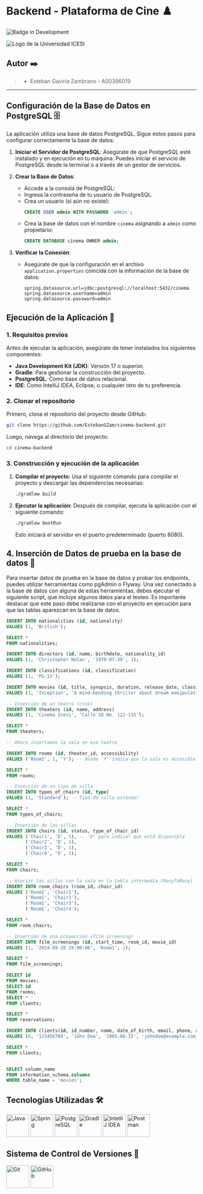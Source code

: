 # Backend - Plataforma de Cine ♟️

![Badge in Development](https://img.shields.io/badge/ESTADO-EN%20DESARROLLO-green)

![Logo de la Universidad ICESI](https://www.icesi.edu.co/launiversidad/images/La_universidad/logo_icesi.png)

## Autor ✒️

> - Esteban Gaviria Zambrano - A00396019

---

## Configuración de la Base de Datos en PostgreSQL 🗄️

La aplicación utiliza una base de datos PostgreSQL. Sigue estos pasos para configurar correctamente la base de datos:

1. **Iniciar el Servidor de PostgreSQL**: Asegúrate de que PostgreSQL esté instalado y en ejecución en tu máquina.
   Puedes iniciar el servicio de PostgreSQL desde la terminal o a través de un gestor de servicios.

2. **Crear la Base de Datos**:

    - Accede a la consola de PostgreSQL:
    - Ingresa la contraseña de tu usuario de PostgreSQL.
    - Crea un usuario (si aún no existe):
      ```sql
      CREATE USER admin WITH PASSWORD 'admin';
      ```
    - Crea la base de datos con el nombre `cinema` asignando a `admin` como propietario:
      ```sql
      CREATE DATABASE cinema OWNER admin;
      ```

3. **Verificar la Conexión**:

    - Asegúrate de que la configuración en el archivo `application.properties` coincida con la información de la base de
      datos:
      ```properties
      spring.datasource.url=jdbc:postgresql://localhost:5432/cinema
      spring.datasource.username=admin
      spring.datasource.password=admin
      ```

## Ejecución de la Aplicación 🚀

### 1. Requisitos previos

Antes de ejecutar la aplicación, asegúrate de tener instalados los siguientes componentes:

- **Java Development Kit (JDK)**: Versión 17 o superior.
- **Gradle**: Para gestionar la construcción del proyecto.
- **PostgreSQL**: Como base de datos relacional.
- **IDE**: Como IntelliJ IDEA, Eclipse, o cualquier otro de tu preferencia.

### 2. Clonar el repositorio

Primero, clona el repositorio del proyecto desde GitHub:

```bash
git clone https://github.com/EstebanGZam/cinema-backend.git
```

Luego, navega al directorio del proyecto:

```bash
cd cinema-backend
```

### 3. Construcción y ejecución de la aplicación

1. **Compilar el proyecto**: Usa el siguiente comando para compilar el proyecto y descargar las dependencias necesarias:

   ```bash
   ./gradlew build
   ```

2. **Ejecutar la aplicación**: Después de compilar, ejecuta la aplicación con el siguiente comando:

   ```bash
   ./gradlew bootRun
   ```

   Esto iniciará el servidor en el puerto predeterminado (puerto 8080).

## 4. Inserción de Datos de prueba en la base de datos 📝

Para insertar datos de prueba en la base de datos y probar los endpoints, puedes utilizar herramientas como pgAdmin o
Flyway. Una vez conectado a la base de datos con alguna de estas herramientas, debes ejecutar el siguiente script, que
incluye algunos datos para el testeo. Es importante destacar que este paso debe realizarse con el proyecto en ejecución
para que las tablas aparezcan en la base de datos.

```sql
INSERT INTO nationalities (id, nationality)
VALUES (1, 'British');

SELECT *
FROM nationalities;

INSERT INTO directors (id, name, birthdate, nationality_id)
VALUES (1, 'Christopher Nolan', '1970-07-30', 1);

INSERT INTO classifications (id, classification)
VALUES (1, 'PG-13');

INSERT INTO movies (id, title, synopsis, duration, release_date, classification_id, director_id)
VALUES (1, 'Inception', 'A mind-bending thriller about dream manipulation', 148, '2010-07-16', 1, 1);

-- Inserción de un teatro (cine)
INSERT INTO theaters (id, name, address)
VALUES (1, 'Cinema Icesi', 'Calle 18 No. 122-135');

SELECT *
FROM theaters;

-- Ahora insertamos la sala en ese teatro

INSERT INTO rooms (id, theater_id, accessibility)
VALUES ('Room1', 1, 'Y'); -- Donde 'Y' indica que la sala es accesible

SELECT *
FROM rooms;

-- Inserción de un tipo de silla
INSERT INTO types_of_chairs (id, type)
VALUES (1, 'Standard'); -- Tipo de silla estándar

SELECT *
FROM types_of_chairs;

-- Inserción de las sillas
INSERT INTO chairs (id, status, type_of_chair_id)
VALUES ('Chair1', 'D', 1), -- 'D' para indicar que está disponible
       ('Chair2', 'D', 1),
       ('Chair3', 'D', 1),
       ('Chair4', 'D', 1);

SELECT *
FROM chairs;

-- Asociar las sillas con la sala en la tabla intermedia (ManyToMany)
INSERT INTO room_chairs (room_id, chair_id)
VALUES ('Room1', 'Chair1'),
       ('Room1', 'Chair2'),
       ('Room1', 'Chair3'),
       ('Room1', 'Chair4');

SELECT *
FROM room_chairs;

-- Inserción de una proyección (film screening)
INSERT INTO film_screenings (id, start_time, room_id, movie_id)
VALUES (1, '2024-09-20 19:00:00', 'Room1', 1);

SELECT *
FROM film_screenings;

SELECT id
FROM movies;
SELECT id
FROM rooms;
SELECT *
FROM clients;

SELECT *
FROM reservations;

INSERT INTO clients(id, id_number, name, date_of_birth, email, phone, address, gender)
VALUES (0, '123456789', 'John Doe', '1985-06-15', 'johndoe@example.com', '555-1234', '123 Elm Street', 'Male');

SELECT *
FROM clients;


SELECT column_name
FROM information_schema.columns
WHERE table_name = 'movies';


```

## **Tecnologías Utilizadas** 🛠️

<div style="text-align: left">
    <p>
        <a href="https://www.java.com/es/" target="_blank"> <img alt="Java" src="https://cdn.jsdelivr.net/gh/devicons/devicon@latest/icons/java/java-original-wordmark.svg" height="60" width = "60"></a>
        <a href="https://spring.io" target="_blank"> <img alt="Spring" src="https://cdn.jsdelivr.net/gh/devicons/devicon@latest/icons/spring/spring-original-wordmark.svg" height="60" width = "60"></a>
        <a href="https://www.postgresql.org/" target="_blank"> <img alt="PostgreSQL" src="https://cdn.jsdelivr.net/gh/devicons/devicon@latest/icons/postgresql/postgresql-original-wordmark.svg" height="60" width = "60"></a>
        <a href="https://gradle.org/" target="_blank"> <img alt="Gradle" src="https://cdn.jsdelivr.net/gh/devicons/devicon@latest/icons/gradle/gradle-original-wordmark.svg" height="60" width = "60"></a>
        <a href="https://www.jetbrains.com/es-es/idea/" target="_blank"> <img alt="IntelliJ IDEA" src="https://cdn.jsdelivr.net/gh/devicons/devicon@latest/icons/intellij/intellij-original.svg" height="60" width = "60"></a>
        <a href="https://www.postman.com" target="_blank"> <img alt="Postman" src="https://www.svgrepo.com/show/354201/postman.svg" height="60" width = "60"></a>
    </p>
</div>

## **Sistema de Control de Versiones** 📌

<div style="text-align: left">
    <a href="https://git-scm.com/" target="_blank"> <img src="https://cdn.jsdelivr.net/gh/devicons/devicon@latest/icons/git/git-original-wordmark.svg" height="60" width = "60" alt="Git"></a>
    <a href="https://github.com/" target="_blank"> <img src="https://cdn.jsdelivr.net/gh/devicons/devicon@latest/icons/github/github-original-wordmark.svg" height="60" width = "60" alt="GitHub"></a>
</div>
